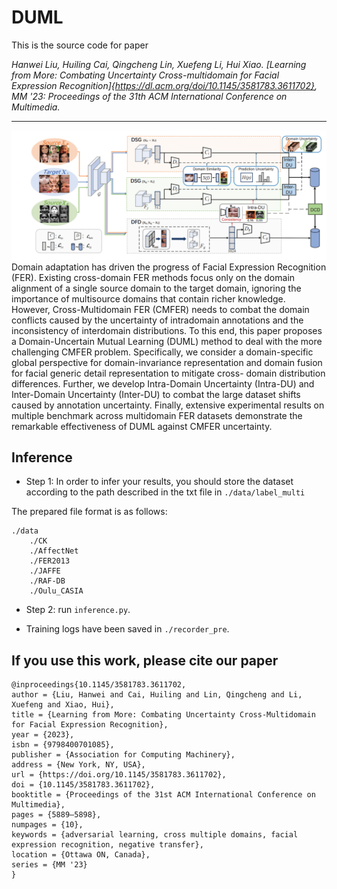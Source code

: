 DUML
===

This is the source code for paper

*Hanwei Liu, Huiling Cai, Qingcheng Lin, Xuefeng Li, Hui Xiao. [Learning from More: Combating Uncertainty Cross-multidomain for Facial Expression Recognition]{https://dl.acm.org/doi/10.1145/3581783.3611702}, MM '23: Proceedings of the 31th ACM International Conference on Multimedia.*


---

![The structure of the proposed method](https://github.com/liuhw01/DUML/blob/main/checkpoint/pipleine.png)
Domain adaptation has driven the progress of Facial Expression Recognition (FER). Existing cross-domain FER methods focus only on the domain alignment of a single source domain to the target domain, ignoring the importance of multisource domains that contain richer knowledge. However, Cross-Multidomain FER (CMFER) needs to combat the domain conflicts caused by the uncertainty of intradomain annotations and the inconsistency of interdomain distributions. To this end, this paper proposes a Domain-Uncertain Mutual Learning (DUML) method to deal with the more challenging
CMFER problem. Specifically, we consider a domain-specific global perspective for domain-invariance representation and domain fusion for facial generic detail representation to mitigate cross- domain distribution differences. Further, we develop Intra-Domain Uncertainty (Intra-DU) and Inter-Domain Uncertainty (Inter-DU) to combat the large dataset shifts caused by annotation uncertainty. Finally, extensive experimental results on multiple benchmark across multidomain FER datasets demonstrate the remarkable effectiveness of DUML against CMFER uncertainty.

## Inference

* Step 1: In order to infer your results, you should store the dataset according to the path described in the txt file in `./data/label_multi`

The prepared file format is as follows:

```
./data
	./CK
	./AffectNet
	./FER2013
	./JAFFE
	./RAF-DB
	./Oulu_CASIA

```


* Step 2:  run `inference.py`.


* Training logs have been saved in `./recorder_pre`.

  
## If you use this work, please cite our paper

```
@inproceedings{10.1145/3581783.3611702,
author = {Liu, Hanwei and Cai, Huiling and Lin, Qingcheng and Li, Xuefeng and Xiao, Hui},
title = {Learning from More: Combating Uncertainty Cross-Multidomain for Facial Expression Recognition},
year = {2023},
isbn = {9798400701085},
publisher = {Association for Computing Machinery},
address = {New York, NY, USA},
url = {https://doi.org/10.1145/3581783.3611702},
doi = {10.1145/3581783.3611702},
booktitle = {Proceedings of the 31st ACM International Conference on Multimedia},
pages = {5889–5898},
numpages = {10},
keywords = {adversarial learning, cross multiple domains, facial expression recognition, negative transfer},
location = {Ottawa ON, Canada},
series = {MM '23}
}
